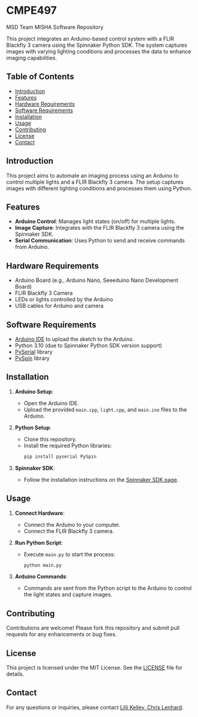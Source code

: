 # CMPE497
MSD Team MISHA Software Repository

This project integrates an Arduino-based control system with a FLIR Blackfly 3 camera using the Spinnaker Python SDK. The system captures images with varying lighting conditions and processes the data to enhance imaging capabilities.

## Table of Contents

- [Introduction](#introduction)
- [Features](#features)
- [Hardware Requirements](#hardware-requirements)
- [Software Requirements](#software-requirements)
- [Installation](#installation)
- [Usage](#usage)
- [Contributing](#contributing)
- [License](#license)
- [Contact](#contact)

## Introduction

This project aims to automate an imaging process using an Arduino to control multiple lights and a FLIR Blackfly 3 camera. The setup captures images with different lighting conditions and processes them using Python.

## Features

- **Arduino Control**: Manages light states (on/off) for multiple lights.
- **Image Capture**: Integrates with the FLIR Blackfly 3 camera using the Spinnaker SDK.
- **Serial Communication**: Uses Python to send and receive commands from Arduino.

## Hardware Requirements

- Arduino Board (e.g., Arduino Nano, Seeeduino Nano Development Board)
- FLIR Blackfly 3 Camera
- LEDs or lights controlled by the Arduino
- USB cables for Arduino and camera

## Software Requirements

- [Arduino IDE](https://www.arduino.cc/en/software) to upload the sketch to the Arduino.
- Python 3.10 (due to Spinnaker Python SDK version support)
- [PySerial](https://pythonhosted.org/pyserial/) library
- [PySpin](https://github.com/Teledyne-MV/Spinnaker-Examples) library

## Installation

1. **Arduino Setup**:
   - Open the Arduino IDE.
   - Upload the provided `main.cpp`, `light.cpp`, and `main.ino` files to the Arduino.

2. **Python Setup**:
   - Clone this repository.
   - Install the required Python libraries:
     ```sh
     pip install pyserial PySpin
     ```

3. **Spinnaker SDK**:
   - Follow the installation instructions on the [Spinnaker SDK page](https://www.flir.com/products/spinnaker-sdk/).

## Usage

1. **Connect Hardware**:
   - Connect the Arduino to your computer.
   - Connect the FLIR Blackfly 3 camera.

2. **Run Python Script**:
   - Execute `main.py` to start the process:
     ```sh
     python main.py
     ```

3. **Arduino Commands**:
   - Commands are sent from the Python script to the Arduino to control the light states and capture images.

## Contributing

Contributions are welcome! Please fork this repository and submit pull requests for any enhancements or bug fixes.

## License

This project is licensed under the MIT License. See the [LICENSE](LICENSE) file for details.

## Contact

For any questions or inquiries, please contact [Lilli Kelley, Chris Lenhard](mailto:lmk8240@rit.edu).

